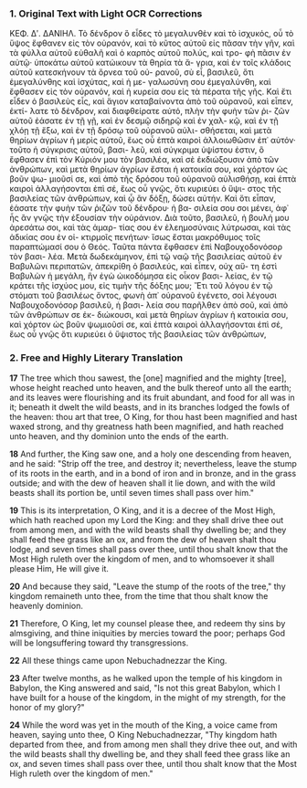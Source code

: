 ### 1. Original Text with Light OCR Corrections

ΚΕΦ. Δʹ.
ΔΑΝΙΗΛ.
Τὸ δένδρον ὃ εἶδες τὸ μεγαλυνθὲν καὶ τὸ ἰσχυκός, οὗ τὸ ὕψος
ἔφθανεν εἰς τὸν οὐρανόν, καὶ τὸ κῦτος αὐτοῦ εἰς πᾶσαν τὴν γῆν,
καὶ τὰ φύλλα αὐτοῦ εὐθαλῆ καὶ ὁ καρπὸς αὐτοῦ πολύς, καὶ τρο-
φὴ πᾶσιν ἐν αὐτῷ· ὑποκάτω αὐτοῦ κατώικουν τὰ θηρία τὰ ἄ-
γρια, καὶ ἐν τοῖς κλάδοις αὐτοῦ κατεσκήνουν τὰ ὄρνεα τοῦ οὐ-
ρανοῦ, σὺ εἶ, βασιλεῦ, ὅτι ἐμεγαλύνθης καὶ ἰσχύτας, καὶ ἡ με-
γαλωσύνη σου ἐμεγαλύνθη, καὶ ἔφθασεν εἰς τὸν οὐρανόν, καὶ ἡ
κυρεία σου εἰς τὰ πέρατα τῆς γῆς. Καὶ ἔτι εἶδεν ὁ βασιλεὺς
εἷς, καὶ ἅγιον καταβαίνοντα ἀπὸ τοῦ οὐρανοῦ, καὶ εἶπεν, ἐκτί-
λατε τὸ δένδρον, καὶ διαφθείρατε αὐτό, πλὴν τὴν φυὴν τῶν ῥι-
ζῶν αὐτοῦ ἐάσατε ἐν τῇ γῇ, καὶ ἐν δεσμῷ σιδηρῷ καὶ ἐν χαλ-
κῷ, καὶ ἐν τῇ χλόῃ τῇ ἔξω, καὶ ἐν τῇ δρόσῳ τοῦ οὐρανοῦ αὐλι-
σθήσεται, καὶ μετὰ θηρίων ἀγρίων ἡ μερὶς αὐτοῦ, ἕως οὗ ἑπτὰ
καιροὶ ἀλλοιωθῶσιν ἐπ᾿ αὐτόν· τοῦτο ἡ σύγκρισις αὐτοῦ, βασι-
λεῦ, καὶ σύγκριμα ὑψίστου ἐστιν, ὃ ἔφθασεν ἐπὶ τὸν Κύριόν μου
τὸν βασιλέα, καὶ σὲ ἐκδιώξουσιν ἀπὸ τῶν ἀνθρώπων, καὶ μετὰ
θηρίων ἀγρίων ἔσται ἡ κατοικία σου, καὶ χόρτον ὡς βοῦν ψω-
μιοῦσί σε, καὶ ἀπὸ τῆς δρόσου τοῦ οὐρανοῦ αὐλισθήσῃ, καὶ ἑπτὰ
καιροὶ ἀλλαγήσονται ἐπὶ σέ, ἕως οὗ γνῷς, ὅτι κυριεύει ὁ ὕψι-
στος τῆς βασιλείας τῶν ἀνθρώπων, καὶ ᾧ ἂν δόξῃ, δώσει αὐτήν.
Καὶ ὅτι εἶπαν, ἐάσατε τὴν φυὴν τῶν ῥιζῶν τοῦ δένδρου· ἡ βα-
σιλεία σου σοι μένει, ἀφ᾿ ἧς ἂν γνῷς τὴν ἐξουσίαν τὴν οὐράνιον.
Διὰ τοῦτο, βασιλεῦ, ἡ βουλή μου ἀρεσάτω σοι, καὶ τὰς ἁμαρ-
τίας σου ἐν ἐλεημοσύναις λύτρωσαι, καὶ τὰς ἀδικίας σου ἐν οἰ-
κτιρμοῖς πενήτων· ἴσως ἔσται μακρόθυμος τοῖς παραπτώμασί σου
ὁ Θεός. Ταῦτα πάντα ἔφθασεν ἐπὶ Ναβουχοδονόσορ τὸν βασι-
λέα. Μετὰ δωδεκάμηνον, ἐπὶ τῷ ναῷ τῆς βασιλείας αὐτοῦ ἐν
Βαβυλῶνι περιπατῶν, ἀπεκρίθη ὁ βασιλεύς, καὶ εἶπεν, οὐχ αὕ-
τη ἐστὶ Βαβυλὼν ἡ μεγάλη, ἣν ἐγὼ ὠικοδόμησα εἰς οἶκον βασι-
λείας, ἐν τῷ κράτει τῆς ἰσχύος μου, εἰς τιμὴν τῆς δόξης μου;
Ἔτι τοῦ λόγου ἐν τῷ στόματι τοῦ βασιλέως ὄντος, φωνὴ ἀπ᾿
οὐρανοῦ ἐγένετο, σοὶ λέγουσι Ναβουχοδονόσορ βασιλεῦ, ἡ βασι-
λεία σου παρῆλθεν ἀπὸ σοῦ, καὶ ἀπὸ τῶν ἀνθρώπων σε ἐκ-
διώκουσι, καὶ μετὰ θηρίων ἀγρίων ἡ κατοικία σου, καὶ χόρτον
ὡς βοῦν ψωμιοῦσί σε, καὶ ἑπτὰ καιροὶ ἀλλαγήσονται ἐπὶ σέ, ἕως
οὗ γνῷς ὅτι κυριεύει ὁ ὕψιστος τῆς βασιλείας τῶν ἀνθρώπων,

### 2. Free and Highly Literary Translation

**17** The tree which thou sawest, the [one] magnified and the mighty [tree], whose height reached unto heaven, and the bulk thereof unto all the earth; and its leaves were flourishing and its fruit abundant, and food for all was in it; beneath it dwelt the wild beasts, and in its branches lodged the fowls of the heaven: thou art that tree, O King, for thou hast been magnified and hast waxed strong, and thy greatness hath been magnified, and hath reached unto heaven, and thy dominion unto the ends of the earth.

**18** And further, the King saw one, and a holy one descending from heaven, and he said: "Strip off the tree, and destroy it; nevertheless, leave the stump of its roots in the earth, and in a bond of iron and in bronze, and in the grass outside; and with the dew of heaven shall it lie down, and with the wild beasts shall its portion be, until seven times shall pass over him."

**19** This is its interpretation, O King, and it is a decree of the Most High, which hath reached upon my Lord the King: and they shall drive thee out from among men, and with the wild beasts shall thy dwelling be; and they shall feed thee grass like an ox, and from the dew of heaven shalt thou lodge, and seven times shall pass over thee, until thou shalt know that the Most High ruleth over the kingdom of men, and to whomsoever it shall please Him, He will give it.

**20** And because they said, "Leave the stump of the roots of the tree," thy kingdom remaineth unto thee, from the time that thou shalt know the heavenly dominion.

**21** Therefore, O King, let my counsel please thee, and redeem thy sins by almsgiving, and thine iniquities by mercies toward the poor; perhaps God will be longsuffering toward thy transgressions.

**22** All these things came upon Nebuchadnezzar the King.

**23** After twelve months, as he walked upon the temple of his kingdom in Babylon, the King answered and said, "Is not this great Babylon, which I have built for a house of the kingdom, in the might of my strength, for the honor of my glory?"

**24** While the word was yet in the mouth of the King, a voice came from heaven, saying unto thee, O King Nebuchadnezzar, "Thy kingdom hath departed from thee, and from among men shall they drive thee out, and with the wild beasts shall thy dwelling be, and they shall feed thee grass like an ox, and seven times shall pass over thee, until thou shalt know that the Most High ruleth over the kingdom of men."